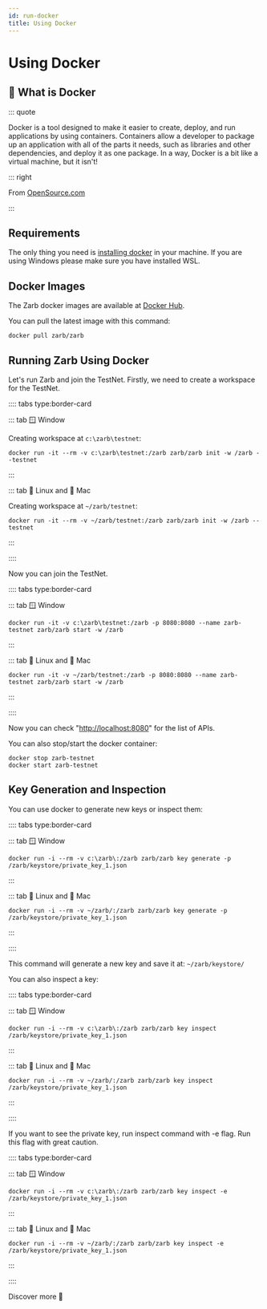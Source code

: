 ```yaml
---
id: run-docker
title: Using Docker
---
```


# Using Docker

## 🐳 What is Docker

::: quote

Docker is a tool designed to make it easier to create, deploy, and run applications by using
containers. Containers allow a developer to package up an application with all of the parts it
needs, such as libraries and other dependencies, and deploy it as one package. In a way, Docker is a
bit like a virtual machine, but it isn't!

::: right

From [OpenSource.com](https://opensource.com/resources/what-docker)

:::

## Requirements

The only thing you need is [installing docker](https://docs.docker.com/get-docker/) in your machine.
If you are using Windows please make sure you have installed WSL.

## Docker Images

The Zarb docker images are available at [Docker Hub](https://hub.docker.com/r/zarb/zarb).

You can pull the latest image with this command:

```
docker pull zarb/zarb
```

## Running Zarb Using Docker

Let's run Zarb and join the TestNet. Firstly, we need to create a workspace for the TestNet.

:::: tabs type:border-card

::: tab 🪟 Window

Creating workspace at `c:\zarb\testnet`:

```
docker run -it --rm -v c:\zarb\testnet:/zarb zarb/zarb init -w /zarb --testnet
```

:::

::: tab 🐧 Linux and 🍏 Mac

Creating workspace at `~/zarb/testnet`:

```
docker run -it --rm -v ~/zarb/testnet:/zarb zarb/zarb init -w /zarb --testnet
```

:::

::::

Now you can join the TestNet.

:::: tabs type:border-card

::: tab 🪟 Window

```
docker run -it -v c:\zarb\testnet:/zarb -p 8080:8080 --name zarb-testnet zarb/zarb start -w /zarb
```

:::

::: tab 🐧 Linux and 🍏 Mac

```
docker run -it -v ~/zarb/testnet:/zarb -p 8080:8080 --name zarb-testnet zarb/zarb start -w /zarb
```

:::

::::

Now you can check "[http://localhost:8080](http://localhost:8080)" for the list of APIs.

You can also stop/start the docker container:

```
docker stop zarb-testnet
docker start zarb-testnet
```

## Key Generation and Inspection

You can use docker to generate new keys or inspect them:

:::: tabs type:border-card

::: tab 🪟 Window

```
docker run -i --rm -v c:\zarb\:/zarb zarb/zarb key generate -p /zarb/keystore/private_key_1.json
```

:::

::: tab 🐧 Linux and 🍏 Mac

```
docker run -i --rm -v ~/zarb/:/zarb zarb/zarb key generate -p /zarb/keystore/private_key_1.json
```

:::

::::

This command will generate a new key and save it at: `~/zarb/keystore/`

You can also inspect a key:

:::: tabs type:border-card

::: tab 🪟 Window

```
docker run -i --rm -v c:\zarb\:/zarb zarb/zarb key inspect /zarb/keystore/private_key_1.json
```

:::

::: tab 🐧 Linux and 🍏 Mac

```
docker run -i --rm -v ~/zarb/:/zarb zarb/zarb key inspect /zarb/keystore/private_key_1.json
```

:::

::::

If you want to see the private key, run inspect command with -e flag. Run this flag with great
caution.

:::: tabs type:border-card

::: tab 🪟 Window

```
docker run -i --rm -v c:\zarb\:/zarb zarb/zarb key inspect -e /zarb/keystore/private_key_1.json
```

:::

::: tab 🐧 Linux and 🍏 Mac

```
docker run -i --rm -v ~/zarb/:/zarb zarb/zarb key inspect -e /zarb/keystore/private_key_1.json
```

:::

::::

Discover more 🧐
